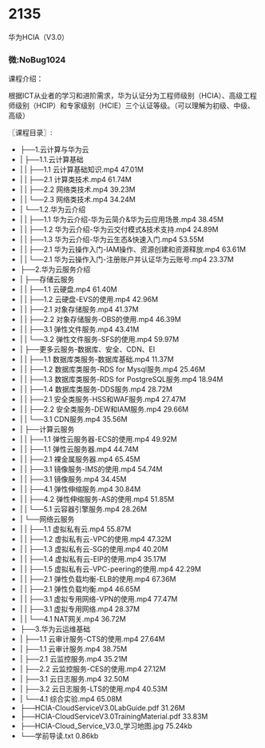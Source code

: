 # 2135
华为HCIA（V3.0）
### 微:NoBug1024 


课程介绍：

根据ICT从业者的学习和进阶需求，华为认证分为工程师级别（HCIA）、高级工程师级别（HCIP）和专家级别（HCIE）三个认证等级。（可以理解为初级、中级、高级）

〖课程目录〗:

- ├──1.云计算与华为云  
- |   ├──1.1.云计算基础  
- |   |   ├──1.1 云计算基础知识.mp4  47.01M
- |   |   ├──2.1 计算类技术.mp4  61.74M
- |   |   ├──2.2 网络类技术.mp4  39.23M
- |   |   └──2.3 网络类技术.mp4  34.24M
- |   └──1.2.华为云介绍  
- |   |   ├──1.1 华为云介绍-华为云简介&华为云应用场景.mp4  38.45M
- |   |   ├──1.2 华为云介绍-华为云交付模式&技术支持.mp4  24.89M
- |   |   ├──1.3 华为云介绍-华为云生态&快速入门.mp4  53.55M
- |   |   ├──2.1 华为云操作入门-IAM操作、资源创建和资源释放.mp4  63.61M
- |   |   └──2.1 华为云操作入门-注册账户并认证华为云账号.mp4  23.37M
- ├──2.华为云服务介绍  
- |   ├──存储云服务  
- |   |   ├──1.1 云硬盘.mp4  61.40M
- |   |   ├──1.2 云硬盘-EVS的使用.mp4  42.96M
- |   |   ├──2.1 对象存储服务.mp4  41.37M
- |   |   ├──2.2 对象存储服务-OBS的使用.mp4  46.39M
- |   |   ├──3.1 弹性文件服务.mp4  43.41M
- |   |   └──3.2 弹性文件服务-SFS的使用.mp4  59.97M
- |   ├──更多云服务-数据库、安全、CDN、EI  
- |   |   ├──1.1 数据库类服务-数据库基础.mp4  11.37M
- |   |   ├──1.2 数据库类服务-RDS for Mysql服务.mp4  25.46M
- |   |   ├──1.3 数据库类服务-RDS for PostgreSQL服务.mp4  18.94M
- |   |   ├──1.4 数据库类服务-DDS服务.mp4  28.72M
- |   |   ├──2.1 安全类服务-HSS和WAF服务.mp4  27.47M
- |   |   ├──2.2 安全类服务-DEW和IAM服务.mp4  29.66M
- |   |   └──3.1 CDN服务.mp4  35.56M
- |   ├──计算云服务  
- |   |   ├──1.1 弹性云服务器-ECS的使用.mp4  49.92M
- |   |   ├──1.1 弹性云服务器.mp4  44.74M
- |   |   ├──2.1 裸金属服务器.mp4  65.45M
- |   |   ├──3.1 镜像服务-IMS的使用.mp4  54.74M
- |   |   ├──3.1 镜像服务.mp4  34.45M
- |   |   ├──4.1 弹性伸缩服务.mp4  30.84M
- |   |   ├──4.2 弹性伸缩服务-AS的使用.mp4  51.85M
- |   |   └──5.1 云容器引擎服务.mp4  28.26M
- |   └──网络云服务  
- |   |   ├──1.1 虚拟私有云.mp4  55.87M
- |   |   ├──1.2 虚拟私有云-VPC的使用.mp4  47.32M
- |   |   ├──1.3 虚拟私有云-SG的使用.mp4  40.20M
- |   |   ├──1.4 虚拟私有云-EIP的使用.mp4  35.17M
- |   |   ├──1.5 虚拟私有云-VPC-peering的使用.mp4  42.29M
- |   |   ├──2.1 弹性负载均衡-ELB的使用.mp4  67.36M
- |   |   ├──2.1 弹性负载均衡.mp4  46.65M
- |   |   ├──3.1 虚拟专用网络-VPN的使用.mp4  77.47M
- |   |   ├──3.1 虚拟专用网络.mp4  28.37M
- |   |   └──4.1 NAT网关.mp4  36.72M
- ├──3.华为云运维基础  
- |   ├──1.1 云审计服务-CTS的使用.mp4  27.64M
- |   ├──1.1 云审计服务.mp4  38.75M
- |   ├──2.1 云监控服务.mp4  35.21M
- |   ├──2.2 云监控服务-CES的使用.mp4  27.12M
- |   ├──3.1 云日志服务.mp4  32.50M
- |   ├──3.2 云日志服务-LTS的使用.mp4  40.53M
- |   └──4.1 综合实验.mp4  65.08M
- ├──HCIA-CloudServiceV3.0LabGuide.pdf  31.26M
- ├──HCIA-CloudServiceV3.0TrainingMaterial.pdf  33.83M
- ├──HCIA-Cloud_Service_V3.0_学习地图.jpg  75.24kb
- └──学前导读.txt  0.86kb
